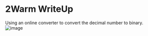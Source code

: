 # 2Warm WriteUp

Using an online converter to convert the decimal number to binary.</br>
![image](https://github.com/ShadowBringer007/CTF_Repository/assets/47370367/dfbecec7-d2c2-47be-9d9a-11b0400775a5)
